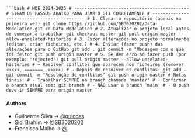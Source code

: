 <pre lang="bash"><code>```bash # MDE 2024-2025 # -------------------------------------------- # SIGAM OS PASSOS ABAIXO PARA USAR O GIT CORRETAMENTE # -------------------------------------------- # 1. Clonar o repositório (apenas na primeira vez) git clone https://github.com/SB3020202/Data-Modelation.git cd Data-Modelation # 2. Atualizar o projeto local antes de começar a trabalhar git checkout master git pull origin master --allow-unrelated-histories # 3. Fazer alterações no projeto normalmente (editar, criar ficheiros, etc.) # 4. Enviar (fazer push) das alterações para o GitHub git add . git commit -m "Mensagem com o que foi feito" git push origin master # 5. Se der erro ao fazer push (por exemplo: 'rejected') git pull origin master --allow-unrelated-histories # → Resolver conflitos que aparecem nos ficheiros (remover <<<<<, =======, >>>>>) # → Depois de resolver os conflitos: git add . git commit -m "Resolução de conflitos" git push origin master # Notas finais: # - Trabalhar SEMPRE na branch chamada 'master' # - Confirmar a branch atual com: git branch # - NÃO usar a branch 'main' # - O push deve ir SEMPRE para origin master ```</code></pre>

#### Authors

- Guilherme Silva → [@guicdas](https://www.github.com/guicdas)
- Sidi Brahim → [@SB3020202](https://github.com/SB3020202)
- Francisco Malho → [@](https://github.com/)
